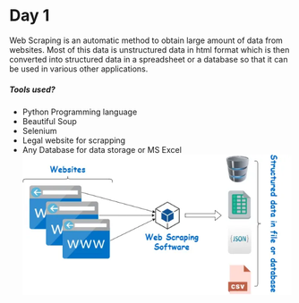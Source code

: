 # Day 1
Web Scraping is an automatic method to obtain large amount of data from websites. Most of this data is unstructured data in html format which is then converted into structured data in a spreadsheet or a database so that it can be used in various other applications.

##### Tools used?
- Python Programming language
- Beautiful Soup
- Selenium
- Legal website for scrapping
- Any Database for data storage or MS Excel
![alt text](<Photo/web scraping.webp>)